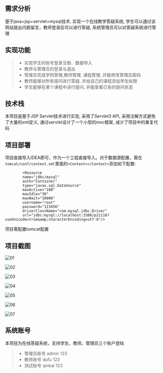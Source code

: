 ## 需求分析

基于java+jsp+servlet+mysql技术, 实现一个在线教学答疑系统, 学生可以通过该网站提出问题留言，教师登录后可以进行答疑, 系统管理员可以对答疑系统进行管理

## 实现功能

> * 实现学生的账号登录注册、数据导入
> * 教师与管理员的登录与退出
> * 管理员完成学院管理,教师管理, 课程管理, 并能修改管理员密码
> * 教师能够对所有提问进行答疑, 并给自己的课程添加学生权限
> * 学生能够在某个课程中进行提问, 并能查看已有的提问状态

##  技术栈

本项目是基于JSP Servlet技术进行实现, 采用了Servlet3 API, 采用注解方式避免了大量的xml定义, 通过servlet设计了一个小型的mvc框架, 减少了项目中的重复代码

## 项目部署

项目直接导入IDEA即可，作为一个工程直接导入。对于数据源配置，需在`tomcat/conf/context.xml`里面的`<Context></Context>`添加如下配置:

```      <Resource 
        <Resource 
        name="jdbc/mysql"
        auth="Container" 
        type="javax.sql.DataSource"
        maxActive="100" 
        maxIdle="30" 
        maxWait="10000"
        username="root" 
        password="123456"
        driverClassName="com.mysql.jdbc.Driver"
        url="jdbc:mysql://localhost:3306/p21116?useUnicode=true&amp;characterEncoding=utf-8"/>	   
```

项目需配置tomcat配置



## 项目截图

![01](C:\Users\15120\Downloads\21116-JavaWeb在线答疑系统-2\javaweb在线答疑系统.201909260824\项目截图\01.jpg)

![02](C:\Users\15120\Downloads\21116-JavaWeb在线答疑系统-2\javaweb在线答疑系统.201909260824\项目截图\02.jpg)

![03](C:\Users\15120\Downloads\21116-JavaWeb在线答疑系统-2\javaweb在线答疑系统.201909260824\项目截图\03.jpg)

![04](C:\Users\15120\Downloads\21116-JavaWeb在线答疑系统-2\javaweb在线答疑系统.201909260824\项目截图\04.jpg)

![05](C:\Users\15120\Downloads\21116-JavaWeb在线答疑系统-2\javaweb在线答疑系统.201909260824\项目截图\05.jpg)

![06](C:\Users\15120\Downloads\21116-JavaWeb在线答疑系统-2\javaweb在线答疑系统.201909260824\项目截图\06.jpg)

![07](C:\Users\15120\Downloads\21116-JavaWeb在线答疑系统-2\javaweb在线答疑系统.201909260824\项目截图\07.jpg)





## 系统账号

本项目为在线答疑系统，支持学生、教师、管理员三个账户登陆

> * 管理员账号 admin 123
> * 教师账号 dufu 123
> * 测试账号 qinkai 123

